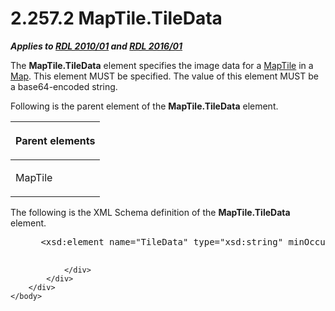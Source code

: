 <html dir="LTR" xmlns:mshelp="http://msdn.microsoft.com/mshelp" xmlns:ddue="http://ddue.schemas.microsoft.com/authoring/2003/5" xmlns:xlink="http://www.w3.org/1999/xlink" xmlns:tool="http://www.microsoft.com/tooltip">
    <head>
        <meta http-equiv="Content-Type" content="text/html; CHARSET=utf-8"></meta>
        <meta name="save" content="history"></meta>
        <title>2.257.2 MapTile.TileData</title>
        <xml>
            <mshelp:toctitle title="2.257.2 MapTile.TileData"></mshelp:toctitle>
            <mshelp:rltitle title="[MS-RDL]: MapTile.TileData"></mshelp:rltitle>
            <mshelp:keyword index="A" term="4de96b11-bc75-42e7-8b35-c4288ab790a5"></mshelp:keyword>
            <mshelp:attr name="DCSext.ContentType" value="open specification"></mshelp:attr>
            <mshelp:attr name="AssetID" value="4de96b11-bc75-42e7-8b35-c4288ab790a5"></mshelp:attr>
            <mshelp:attr name="TopicType" value="kbRef"></mshelp:attr>
            <mshelp:attr name="DCSext.Title" value="[MS-RDL]: MapTile.TileData" />
        </xml>
    </head>
    <body>
        <div id="header">
            <h1 class="heading">2.257.2 MapTile.TileData</h1>
        </div>
        <div id="mainSection">
            <div id="mainBody">
                <div id="allHistory" class="saveHistory"></div>
                <div id="sectionSection0" class="section" name="collapseableSection">
                    

<p><b><i>Applies to </i></b><a href="3428e690-a348-4ec7-8a6a-8efb42d2cdee.html"><b><i>RDL 2010/01</i></b></a><b><i>
and </i></b><a href="52ce3983-2bfc-4e72-9359-42aaf5fe4509.html"><b><i>RDL 2016/01</i></b></a></p>

<p>The <b>MapTile.TileData</b> element specifies the image data
for a <a href="46a1e077-3d67-4b7c-a652-c36b724dfc28.html">MapTile</a> in a <a href="fd166dd8-6772-4507-b3f6-50a2b7cfd6ac.html">Map</a>. This element MUST be
specified. The value of this element MUST be a base64-encoded string.</p>

<p>Following is the parent element of the <b>MapTile.TileData</b>
element.</p>

<table>
 <thead>
  <tr>
   <th>
   <p>Parent elements</p>
   </th>
  </tr>
 </thead>
 <tr>
  <td>
  <p>MapTile</p>
  </td>
 </tr>
</table>

<p>The following is the XML Schema definition of the <b>MapTile.TileData</b>
element.</p>

<dl>
<dd>
<div><pre> &lt;xsd:element name=&quot;TileData&quot; type=&quot;xsd:string&quot; minOccurs=&quot;1&quot; /&gt;
  
</pre></div>
</dd></dl>


                </div>
            </div>
        </div>
    </body>
</html>